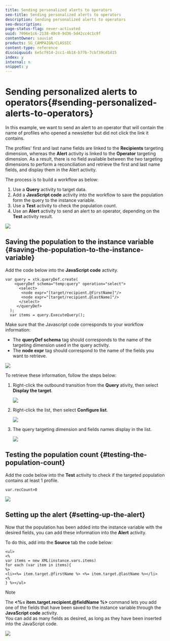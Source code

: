 ```yaml
---
title: Sending personalized alerts to operators
seo-title: Sending personalized alerts to operators
description: Sending personalized alerts to operators
seo-description: 
page-status-flag: never-activated
uuid: 7096e1c6-2138-49c0-9d36-5d42cc4c1c9f
contentOwner: sauviat
products: SG_CAMPAIGN/CLASSIC
content-type: reference
discoiquuid: 6e5cf914-2cc1-4b18-b77b-7cbf39cd1d15
index: y
internal: n
snippet: y
---
```


# Sending personalized alerts to operators{#sending-personalized-alerts-to-operators}

In this example, we want to send an alert to an operator that will contain the name of profiles who opened a newsletter but did not click the link it contains.

The profiles' first and last name fields are linked to the **Recipients** targeting dimension, whereas the **Alert** activity is linked to the **Operator** targeting dimension. As a result, there is no field available between the two targeting dimensions to perform a reconciliation and retrieve the first and last name fields, and display them in the Alert activity.

The process is to build a workflow as below:

1. Use a **Query** activity to target data.
1. Add a **JavaScript code** activity into the workflow to save the population form the query to the instance variable.
1. Use a **Test** activity to check the population count.
1. Use an **Alert** activity to send an alert to an operator, depending on the **Test** activity result.

![](assets/uc_operator_1.png)

## Saving the population to the instance variable {#saving-the-population-to-the-instance-variable}

Add the code below into the **JavaScript code** activity.

```
var query = xtk.queryDef.create(  
    <queryDef schema="temp:query" operation="select">  
      <select>  
       <node expr="[target/recipient.@firstName]"/>  
       <node expr="[target/recipient.@lastName]"/>  
      </select>  
     </queryDef>  
  );  
  var items = query.ExecuteQuery();
```

Make sure that the Javascript code corresponds to your workflow information:

* The **queryDef schema** tag should corresponds to the name of the targeting dimension used in the query activity.
* The **node expr** tag should correspond to the name of the fields you want to retrieve.

![](assets/uc_operator_3.png)

To retrieve these information, follow the steps below:

1. Right-click the outbound transition from the **Query** ativity, then select **Display the target**.

   ![](assets/uc_operator_4.png)

1. Right-click the list, then select **Configure list**.

   ![](assets/uc_operator_5.png)

1. The query targeting dimension and fields names display in the list.

   ![](assets/uc_operator_6.png)

## Testing the population count {#testing-the-population-count}

Add the code below into the **Test** activity to check if the targeted population contains at least 1 profile.

```
var.recCount>0
```

![](assets/uc_operator_7.png)

## Setting up the alert {#setting-up-the-alert}

Now that the population has been added into the instance variable with the desired fields, you can add these information into the **Alert** activity.

To do this, add into the **Source** tab the code below:

```
<ul>
<%
var items = new XML(instance.vars.items)
for each (var item in items){
%>
<li><%= item.target.@firstName %> <%= item.target.@lastName %></li>
<%
} %></ul>
```

>[!NOTE]
>
>The **<%= item.target.recipient.@fieldName %>** command lets you add one of the fields that have been saved to the instance variable through the **JavaScript code** activity.  
>You can add as many fields as desired, as long as they have been inserted into the JavaScript code.

![](assets/uc_operator_8.png)

